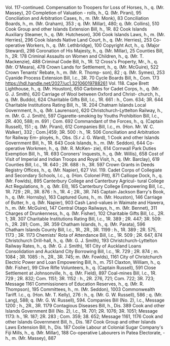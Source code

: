 Vol. 117-continued. Compensation to Troopers for Loss of Horses, h., q. (Mr. Massey), 20 Completion of Valuation - rolls, h., Q. (Mr. Pirani), 95 Conciliation and Arbitration Cases, h., m. (Mr. Monk), 83 Conciliation Boards, h., m. (Mr. Graham), 353 ; q. (Mr. Millar), 480; q. (Mr. Collins), 510 Cook Group and other Islands Extension Bill, h., 1R. 82 Cook Islands Auxiliary Steamer, h., q. (Mr. Hutcheson), 306 Cook Islands Laws, h., m. (Mr. Herries), 296 Cook Islands Native Land Court, h., q. (Mr. Herries), 253 Co-operative Workers, h., q. (Mr. Lethbridge), 100 Copyright Act, h., q. (Major Steward), 298 Coronation of His Majesty, h., q. (Mr. Millar), 25 Counties Bill, h., 2R. 178 Criminal Assaults on Women and Children, h., q. (Mr. T. Mackenzie), 488 Criminal Code Bill, h., 1R. 12 Cross's Property, Mr., h., q. (Mr. O'Meara), 478 Crown Lands for Settlement, h., q. (Mr. McGuire), 522 Crown Tenants' Rebate, h., m. (Mr. R. Thomp- son), 82 ; q. (Mr. Symes), 253 Cyanide Process Extension Bill, l.c., 3R. 70 Cycle Boards Bill, h., Com. 173 https://hdl.handle.net/2027/uc1.32106019788261 Vol. 118. Cape Brett Lighthouse, h., q. (Mr. Houston), 650 Carbines for Cadet Corps, h., q. (Mr. G. J. Smith), 620 Carriage of Wool between Oxford and Christ- church, h., q. (Mr. Buddo), 624 Charitable Gifts Bill, l.c., 1R. 661 : h., Com. 634; 3R. 644 Charitable Institutions Rating Bill, h., 1R. 204 Chatnam Islands Local Government, h., q. (Mr. Laurenson), 620 Christchurch-Lyttelton Railway, h., m. (Mr. G. J. Smith), 597 Cigarette-smoking by Youths Prohibition Bill, l.c., 2R. 400, 588; m. 691 ; Com. 692 Commandant of the Forces, h., q. (Captain Russell), 151 ; q. (Mr. Pirani), 612 Companies Bill, I.c., m. (Hon. Mr. W. C. Walker), 332 ; Com.|459; 3R. 500 : h., 1R. 506 Conciliation and Arbitration for Railway Em- ployés, h., Obs. (S.r J. G. Ward), 1 Cook and other Islands Government Bill, h., 1R. 643 Cook Islands, h., m. (Mr. Seddon), 644 Co-operative Workmen, h., q. (Mr. R. McKen- zie), 614 Cornwall Park Duties Exemption Bill, h., 1R. 693 Coroners' Inquests, h., q. (Mr. Willis), 658 Cost of Visit of Imperial and Indian Troops and Royal Visit, h., q. (Mr. Barclay), 619 Counties Bill, I.c., 1R. 640 ; 2R. 688 : h., 3R. 597 Crown Grants in Deeds Registry Offices, h., q. (Mr. Napier), 627 Vol. 119. Cadet Corps of Collegiate and Secondary Schools, l.c., q. (Hon. Colonel Pitt), 871 Calliope Dock, h., q. (Mr. Fowlds), 895 Canterbury College and Canterbury Agricul- tural College Act Regulations, h , q. (Mr. Ell), 165 Canterbury College Empowering Bill, l.c., 1R. 729 ; 2R., 3R. 876 : h., 1R. 4 ; 2R., 3R. 745 Captain Jackson Barry's Book, h., q. (Mr. Hornsby), 163 Captured Guns, h., m. (Mr. Houston), 146 Carriage of Butter, h , q. (Mr. Napier), 903 Cash Land-values in Waimate and Hawera, h., m. (Mr. McGuire), 147 Central Otago Railways, h., m. (Mr. Bennet), 311 Charges of Drunkenness, h., q. (Mr. Fisher), 102 Charitable Gifts Bill, l.c., 2R. 1; 3R. 307 Charitable Institutions Rating Bill, l.c., 1R. 389 ; 2R. 447; 3R. 509: h., 2R. 281; Com., 3R. 359 Chatham Islands, h., q. (Mr. Parata), 596 Chatham Islands County Bill, l.c., 1R., 2R., 3R. 1199 : h., 1R. 389 ; 2R. 575, 1173 ; 3R. 1173 Chemists' Rota of Attendance Bill, l.c., 1R. 509 ; 2R. 647, 874 Christchurch Drill-hall, h., q. (Mr. G. J. Smith), 193 Christchurch-Lyttelton Railway Rates, h., q. (Mr. G. J. Smith), 161 City of Auckland Loans Consolidation and Auckland City Borrowing Bill, l.c., 1R. 729 ; 2R. 874 ; m. 1084 ; 3R. 1085 : h., 2R., 3R. 745; m. (Mr. Fowlds), 1161 City of Christchurch Electric Power and Loan Empowering Bill, h., m. 751 Claxton, William, h., q. (Mr. Fisher), 99 Clive Rifle Volunteers, h., q. (Captain Russell), 591 Close Settlement at Johnsonville, h., q. (Mr. Field), 897 Coal-mines Bill, l.c., 1R. 729 ; 2R. 832; Com. 1151; 3R. 1152 : h., 2R. 276, 721; Com. 722; 3R. 723; Message 1161 Commissioners of Education Reserves, h., q. (Mr. R. Thompson), 195 Committees, h., m. (Mr. Seddon), 1003 Commonwealth Tariff. l.c., q. (Hon. Mr. T. Kelly), 276 : h., q. (Mr. G. W. Russell), 586 ; q. (Mr. Lang), 588; q. (Mr. G. W. Russell), 594. Companies Bill (No. 2), l.c., Message 1200 ; h., 2R., 3R. 1179 Contagious Diseases Bill, h., Dis. 389 Cook and other Islands Government Bill (No. 2), l.c., 1R. 701; 2R. 1076; 3R. 1051; Message 1173: h., 1R. 187; 2R. 283 ; Com. 359; 38. 652; Message 1161, 1176 Cook and other Islands Government Bill, h., Dis. 187 Cook Group and other Islands Laws Extension Bill, h., Dis. 187 Coolie Labour at Colonial Sugar Company's Fiji Mills, h., q. (Mr. Millar), 188 Co-operative Labourers in Patea Electorate, \- h., m. (Mr. Massey), 887 
